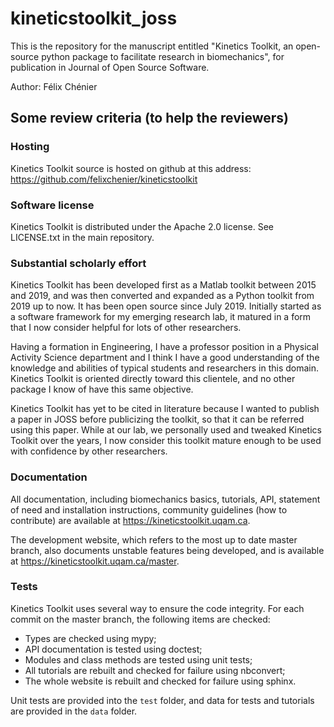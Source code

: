 kineticstoolkit_joss
====================

This is the repository for the manuscript entitled "Kinetics Toolkit, an open-source python package to facilitate research in biomechanics", for publication in Journal of Open Source Software.

Author: Félix Chénier

Some review criteria (to help the reviewers)
--------------------------------------------

### Hosting

Kinetics Toolkit source is hosted on github at this address: https://github.com/felixchenier/kineticstoolkit

### Software license

Kinetics Toolkit is distributed under the Apache 2.0 license. See LICENSE.txt in the main repository.

### Substantial scholarly effort

Kinetics Toolkit has been developed first as a Matlab toolkit between 2015 and 2019, and was then converted and expanded as a Python toolkit from 2019 up to now. It has been open source since July 2019. Initially started as a software framework for my emerging research lab, it matured in a form that I now consider helpful for lots of other researchers.

Having a formation in Engineering, I have a professor position in a Physical Activity Science department and I think I have a good understanding of the knowledge and abilities of typical students and researchers in this domain. Kinetics Toolkit is oriented directly toward this clientele, and no other package I know of have this same objective.

Kinetics Toolkit has yet to be cited in literature because I wanted to publish a paper in JOSS before publicizing the toolkit, so that it can be referred using this paper. While at our lab, we personally used and tweaked Kinetics Toolkit over the years, I now consider this toolkit mature enough to be used with confidence by other researchers.

### Documentation

All documentation, including biomechanics basics, tutorials, API, statement of need and installation instructions, community guidelines (how to contribute) are available at https://kineticstoolkit.uqam.ca.

The development website, which refers to the most up to date master branch, also documents unstable features being developed, and is available at https://kineticstoolkit.uqam.ca/master.

### Tests

Kinetics Toolkit uses several way to ensure the code integrity. For each commit on the master branch, the following items are checked:

- Types are checked using mypy;
- API documentation is tested using doctest;
- Modules and class methods are tested using unit tests;
- All tutorials are rebuilt and checked for failure using nbconvert;
- The whole website is rebuilt and checked for failure using sphinx.

Unit tests are provided into the `test` folder, and data for tests and tutorials are provided in the `data` folder.
